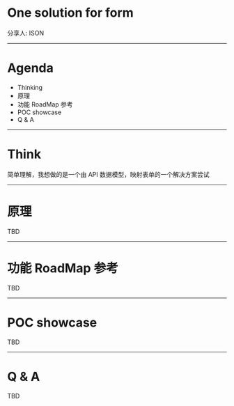 # One solution for form

分享人: ISON

---

# Agenda

- Thinking
- 原理
- 功能 RoadMap 参考
- POC showcase
- Q & A

---

# Think

简单理解，我想做的是一个由 API 数据模型，映射表单的一个解决方案尝试

--- 

# 原理

TBD

---

# 功能 RoadMap 参考

TBD

---

# POC showcase

TBD

--- 

# Q & A

TBD

